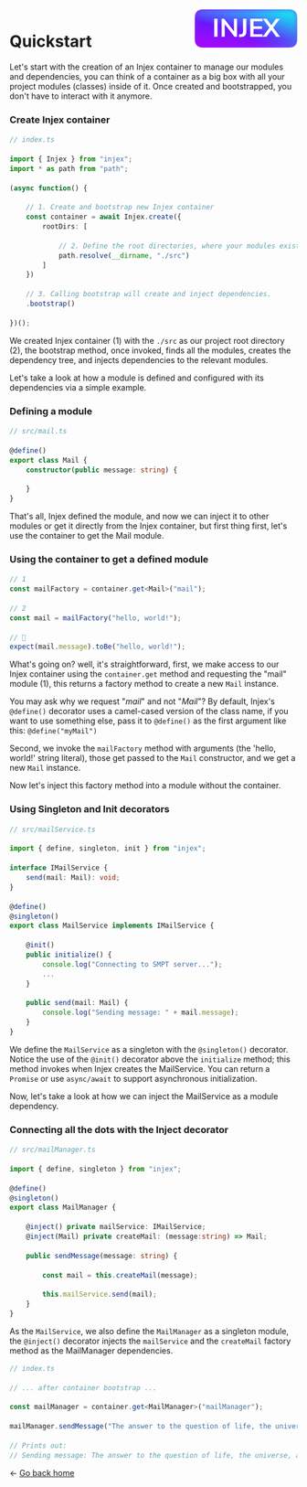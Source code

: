 <img src="/assets/logo.png" width="180" align="right" />

# Quickstart

Let's start with the creation of an Injex container to manage our modules and dependencies, you can think of a container as a big box with all your project modules (classes) inside of it. Once created and bootstrapped, you don't have to interact with it anymore.


### Create Injex container
```typescript
// index.ts

import { Injex } from "injex";
import * as path from "path";

(async function() {

	// 1. Create and bootstrap new Injex container
	const container = await Injex.create({
		rootDirs: [

			// 2. Define the root directories, where your modules exists.
			path.resolve(__dirname, "./src")
		]
	})
	
	// 3. Calling bootstrap will create and inject dependencies.
	.bootstrap()

})();
```

We created Injex container (1) with the `./src` as our project root directory (2), the bootstrap method, once invoked, finds all the modules, creates the dependency tree, and injects dependencies to the relevant modules.
  
Let's take a look at how a module is defined and configured with its dependencies via a simple example.

### Defining a module
```typescript
// src/mail.ts

@define()
export class Mail {
	constructor(public message: string) {

	}
}
```

That's all, Injex defined the module, and now we can inject it to other modules or get it directly from the Injex container, but first thing first, let's use the container to get the Mail module.

### Using the container to get a defined module
```typescript
// 1
const mailFactory = container.get<Mail>("mail");

// 2
const mail = mailFactory("hello, world!");

// 🎉
expect(mail.message).toBe("hello, world!");
```

What's going on? well, it's straightforward, first, we make access to our Injex container using the `container.get` method and requesting the "mail" module (1), this returns a factory method to create a new `Mail` instance.  

You may ask why we request "*_mail_*" and not "*_Mail_*"? By default, Injex's `@define()` decorator uses a camel-cased version of the class name, if you want to use something else, pass it to `@define()` as the first argument like this: `@define("myMail")`  

Second, we invoke the `mailFactory` method with arguments (the 'hello, world!' string literal), those get passed to the `Mail` constructor, and we get a new `Mail` instance.  

Now let's inject this factory method into a module without the container.

### Using Singleton and Init decorators
```typescript
// src/mailService.ts

import { define, singleton, init } from "injex";

interface IMailService {
	send(mail: Mail): void;
}

@define()
@singleton()
export class MailService implements IMailService {

	@init()
	public initialize() {
		console.log("Connecting to SMPT server...");
		...
	}

	public send(mail: Mail) {
		console.log("Sending message: " + mail.message);
	}
}
```

We define the `MailService` as a singleton with the `@singleton()` decorator. Notice the use of the `@init()` decorator above the `initialize` method; this method invokes when Injex creates the MailService. You can return a `Promise` or use `async/await` to support asynchronous initialization.

Now, let's take a look at how we can inject the MailService as a module dependency.

### Connecting all the dots with the Inject decorator
```typescript
// src/mailManager.ts

import { define, singleton } from "injex";

@define()
@singleton()
export class MailManager {

	@inject() private mailService: IMailService;
	@inject(Mail) private createMail: (message:string) => Mail;

	public sendMessage(message: string) {

		const mail = this.createMail(message);

		this.mailService.send(mail);
	}
}
```

As the `MailService`, we also define the `MailManager` as a singleton module, the `@inject()` decorator injects the `mailService` and the `createMail` factory method as the MailManager dependencies.


```typescript
// index.ts

// ... after container bootstrap ...

const mailManager = container.get<MailManager>("mailManager");

mailManager.sendMessage("The answer to the question of life, the universe, and everything!");

// Prints out:
// Sending message: The answer to the question of life, the universe, and everything!
```

&larr; [Go back home](/README.md)
